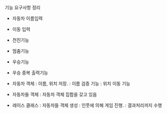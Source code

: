 기능 요구사항 정리


- 자동차 이름입력
- 이동 입력
- 전진기능
- 멈춤기능
- 우승기능
- 우승 중복 출력기능

- 자동차 객체 
: 이름, 위치 저장.
: 이름 검증 기능 
: 위치 이동 기능

- 자동차들 객체
: 자동차 객체 집합을 갖고 있음

- 레이스 클래스
: 자동차들 객체 생성
: 인풋에 의해 게임 진행.
: 결과처리까지 수행